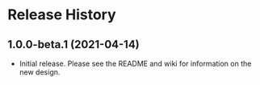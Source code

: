 # Release History

## 1.0.0-beta.1 (2021-04-14)
- Initial release. Please see the README and wiki for information on the new design.

